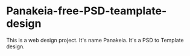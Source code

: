 # Panakeia-free-PSD-teamplate-design
This is a web design project. It's name Panakeia. It's a PSD to Template design.
